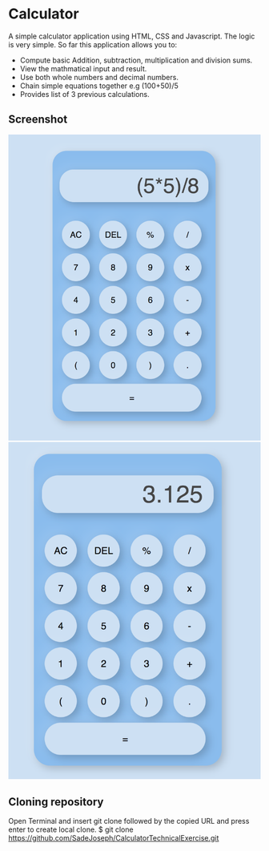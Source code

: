 # Calculator
A simple calculator application using HTML, CSS and Javascript. The logic is very simple. 
So far this application allows you to: 

- Compute basic Addition, subtraction, multiplication and division  sums.
- View the mathmatical input and result.
- Use both whole numbers and decimal numbers.
- Chain simple equations together e.g (100+50)/5
- Provides list of 3 previous calculations. 

## Screenshot 

![App Screenshot](/assets/screenshot.png)
![App Screenshot 2](/assets/screenshot2.png)

## Cloning repository 
Open Terminal and insert git clone followed by the copied URL and press enter to create local clone. 
$ git clone https://github.com/SadeJoseph/CalculatorTechnicalExercise.git
